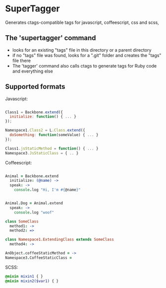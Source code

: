 SuperTagger
===========

Generates ctags-compatible tags for javascript, coffeescript, css and scss,

The 'supertagger' command
--------------------

* looks for an existing "tags" file in this directory or a parent directory
* if no "tags" file was found, looks for a ".git" folder and creates the "tags" file there
* The 'tagger' command also calls ctags to generate tags for Ruby code and everything else

Supported formats
-----------------

Javascript:

```javascript

Class1 = Backbone.extend({
  initialize: function() { ... }
});

Namespace1.Class2 = L.Class.extend({
  doSomething: function(someValue) { ... }
});

Class1.jsStaticMethod = function() { ... }
Namespace3.JsStaticClass = { .. }

```

Coffeescript:

```coffeescript

Animal = Backbone.extend
  initialize: (@name) ->
  speak: ->
    console.log "Hi, I'm #{@name}"


Animal.Dog = Animal.extend
  speak: ->
    console.log "woof"

class SomeClass
  method1: ->
  method2: =>

class Namespace1.ExtendingClass extends SomeClass
  method4: ->

AnObject.coffeeStaticMethod = ->
Namespace3.CoffeeStaticClass =

```

SCSS:
```scss
@mixin mixin1 { }
@mixin mixin2($var1) { }

```
